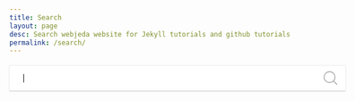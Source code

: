 ```yaml
---
title: Search
layout: page
desc: Search webjeda website for Jekyll tutorials and github tutorials from here. 
permalink: /search/
---
```


<style>
main {
    max-width: 1100px !important;
}
#search-container {
    min-height: 600px;
    width: 100%;
}

.search {
    position: relative;
    margin: 0 auto;
    width: 600px;
}
#i-search {
    position: absolute;
    z-index: 999;
    top: 14px;
    right: 14px;
    stroke: #aaa
}

#result-container li {
    line-height: 2.2
}

input[type=text] {
    width: 100%;
    outline: 0;
    padding: 15px 25px;
    margin: 5px 1px 3px 0;
    border: none;
    border-radius: 1px;
    box-shadow: 0 1px 0 0 rgba(0, 0, 0, .16), 0 0 0 1px rgba(0, 0, 0, .08)
}

input[type=text]:focus,
input[type=text]:hover {
    box-shadow: 0 2px 2px 0 rgba(0, 0, 0, .16), 0 0 0 1px rgba(0, 0, 0, .08);
    margin: 5px 1px 3px 0;
    padding: 15px 25px;
    border: none;
    outline: 0;
    -webkit-transition: all .3s ease-in-out;
    -moz-transition: all .3s ease-in-out;
    -ms-transition: all .3s ease-in-out;
    -o-transition: all .3s ease-in-out
}

@media screen and (max-width:600px) {
    #search-container {
        width: 100%;
        margin: 1em auto
    }
    input[type=text] {
        width: 100%;
        box-sizing: border-box
    }
}</style>

<!-- Html Elements for Search -->
<div id="search-container">
<div class="search">
<input type="text" id="search-input" placeholder="" autofocus><svg id="i-search" viewBox="0 0 32 32" width="26" height="26" fill="none" stroke="currentcolor" stroke-linecap="round" stroke-linejoin="round" stroke-width="2"><circle cx="14" cy="14" r="12" /><path d="M23 23 L30 30"  /></svg>
</div>
<div id="results-container" class="mainbox"></div>
</div>

<!-- Script pointing to search-script.js -->
<script src="/js/jekyll-search.min.js" type="text/javascript"></script>

<!-- Configuration -->
<script>
SimpleJekyllSearch({
  searchInput: document.getElementById('search-input'),
  resultsContainer: document.getElementById('results-container'),
  searchResultTemplate: '<div itemscope itemtype="http://schema.org/TechArticle" class="card"><span class="image"><img itemprop="image" alt="{title}" class="post-image-index" src="{image}" width="300" height="188" /></span><div class="card-footer"><h2 itemprop="headline" class="post-index-title">{title}</h2><hr><p itemprop="description" class="post-excerpt">{description}</p></div></div>',
  json: '/search.json'
})
</script>


